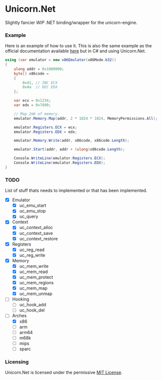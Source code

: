 # Unicorn.Net
Slightly fancier *WIP* .NET binding/wrapper for the unicorn-engine.

### Example
Here is an example of how to use it. This is also the same example as the official documentation available [here](http://www.unicorn-engine.org/docs/tutorial.html) but in C# and using Unicorn.Net.
```csharp
using (var emulator = new x86Emulator(x86Mode.b32))
{
    ulong addr = 0x1000000;
    byte[] x86code =
    {
        0x41, // INC ECX
        0x4a  // DEC EDX
    };

    var ecx = 0x1234;
    var edx = 0x7890;

    // Map 2mb of memory.
    emulator.Memory.Map(addr, 2 * 1024 * 1024, MemoryPermissions.All);

    emulator.Registers.ECX = ecx;
    emulator.Registers.EDX = edx;

    emulator.Memory.Write(addr, x86code, x86code.Length);

    emulator.Start(addr, addr + (ulong)x86code.Length);

    Console.WriteLine(emulator.Registers.ECX);
    Console.WriteLine(emulator.Registers.EDX);
}
```

### TODO
List of stuff thats needs to implemented or that has been implemented.
- [x] Emulator
    - [x] uc_emu_start
    - [x] uc_emu_stop
    - [x] uc_query
- [x] Context
    - [x] uc_context_alloc
    - [x] uc_context_save
    - [x] uc_context_restore
- [x] Registers
    - [x] uc_reg_read
    - [x] uc_reg_write
- [x] Memory
    - [x] uc_mem_write
    - [x] uc_mem_read
    - [x] uc_mem_protect
    - [x] uc_mem_regions
    - [x] uc_mem_map
    - [x] uc_mem_unmap
- [ ] Hooking
    - [ ] uc_hook_add
    - [ ] uc_hook_del
- [ ] Arches
    - [x] x86
    - [ ] arm
    - [ ] arm64
    - [ ] m68k
    - [ ] mips
    - [ ] sparc

### Licensing
Unicorn.Net is licensed under the permissive [MIT License](/LICENSE).
